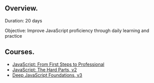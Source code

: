 <h2><strong>Overview</strong>.</h2>
<p>Duration: 20 days</p>
<p>Objective: Improve JavaScript proficiency through daily learning and practice</p>

<h2><strong>Courses</strong>.</h2>
<ul>
  <li><a href = "https://frontendmasters.com/courses/javascript-first-steps/">JavaScript: From First Steps to Professional</a></li>
  <li><a href = "https://frontendmasters.com/courses/javascript-hard-parts-v2/">JavaScript: The Hard Parts, v2</a></li>
  <li><a href = "https://frontendmasters.com/courses/deep-javascript-v3/introduction/">Deep JavaScript Foundations, v3</a></li>
</ul>



